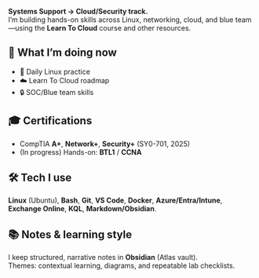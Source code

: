 **Systems Support → Cloud/Security track.**  
I’m building hands-on skills across Linux, networking, cloud, and blue team—using the **Learn To Cloud** course and other resources.

## 🔭 What I’m doing now
- 🐧 Daily Linux practice
- ☁️ Learn To Cloud roadmap
- 🔒 SOC/Blue team skills

## 🎓 Certifications
- CompTIA **A+**, **Network+**, **Security+** (SY0-701, 2025)
- (In progress) Hands-on: **BTL1** / **CCNA**

## 🛠️ Tech I use
**Linux** (Ubuntu), **Bash**, **Git**, **VS Code**, **Docker**, **Azure/Entra/Intune**, **Exchange Online**, **KQL**, **Markdown/Obsidian**.

## 📚 Notes & learning style
I keep structured, narrative notes in **Obsidian** (Atlas vault).  
Themes: contextual learning, diagrams, and repeatable lab checklists.
